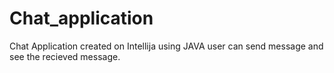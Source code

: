 # Chat_application
Chat Application created on Intellija using JAVA user can send message and see the recieved message.
